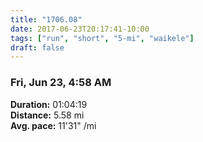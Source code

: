 ```yaml
---
title: "1706.08"
date: 2017-06-23T20:17:41-10:00
tags: ["run", "short", "5-mi", "waikele"]
draft: false
---
```


### Fri, Jun 23, 4:58 AM

**Duration:** 01:04:19  
**Distance:** 5.58 mi  
**Avg. pace:** 11'31" /mi